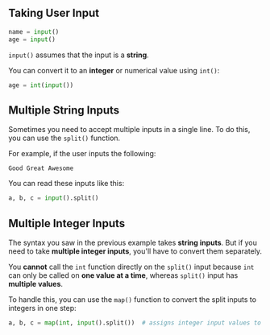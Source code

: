 ## Taking User Input

```python
name = input()
age = input()
```

`input()` assumes that the input is a **string**.

You can convert it to an **integer** or numerical value using `int()`:

```python
age = int(input())
```

## Multiple String Inputs

Sometimes you need to accept multiple inputs in a single line. To do this, you can use the `split()` function.

For example, if the user inputs the following:

```
Good Great Awesome
```

You can read these inputs like this:

```python
a, b, c = input().split()
```

## Multiple Integer Inputs

The syntax you saw in the previous example takes **string inputs**. But if you need to take **multiple integer inputs**, you'll have to convert them separately.

You **cannot** call the `int` function directly on the `split()` input because `int` can only be called on **one value at a time**, whereas `split()` input has **multiple values**.

To handle this, you can use the `map()` function to convert the split inputs to integers in one step:

```python
a, b, c = map(int, input().split())  # assigns integer input values to variables a, b, and c
```